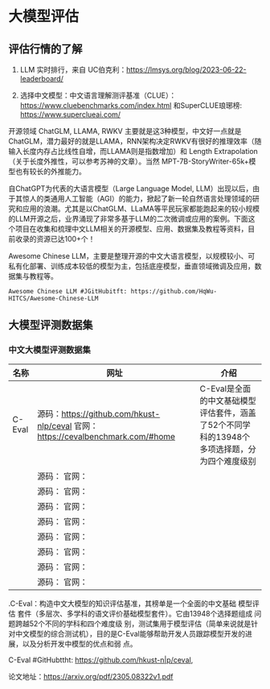# 大模型评估

## 评估行情的了解

1. LLM 实时排行，来自 UC伯克利：https://lmsys.org/blog/2023-06-22-leaderboard/


2. 选择中文模型：中文语言理解测评基准（CLUE）：https://www.cluebenchmarks.com/index.html 和SuperCLUE琅琊榜: https://www.superclueai.com/

开源领域 ChatGLM, LLAMA, RWKV 主要就是这3种模型，中文好一点就是 ChatGLM，潜力最好的就是LLAMA，RNN架构决定RWKV有很好的推理效率（随输入长度内存占比线性自增，而LLAMA则是指数增加）和 Length Extrapolation（关于长度外推性，可以参考苏神的文章）。当然 MPT-7B-StoryWriter-65k+模型也有较长的外推能力。

自ChatGPT为代表的大语言模型（Large Language Model, LLM）出现以后，由于其惊人的类通用人工智能（AGI）的能力，掀起了新一轮自然语言处理领域的研究和应用的浪潮。尤其是以ChatGLM、LLaMA等平民玩家都能跑起来的较小规模的LLM开源之后，业界涌现了非常多基于LLM的二次微调或应用的案例。下面这个项目在收集和梳理中文LLM相关的开源模型、应用、数据集及教程等资料，目前收录的资源已达100+个！

Awesome Chinese LLM，主要是整理开源的中文大语言模型，以规模较小、可私有化部署、训练成本较低的模型为主，包括底座模型，垂直领域微调及应用，数据集与教程等。

```
Awesome Chinese LLM #JGitHubitft: https://github.com/HqWu-HITCS/Awesome-Chinese-LLM
```


## 大模型评测数据集

### 中文大模型评测数据集

| 名称 | 网址 | 介绍 |
| --- | --- | --- |
| C-Eval | 源码：https://github.com/hkust-nlp/ceval  官网：https://cevalbenchmark.com/#home | C-Eval是全面的中文基础模型评估套件，涵盖了52个不同学科的13948个多项选择题，分为四个难度级别 |
|  | 源码：  官网： |  |
|  | 源码：  官网： |  |
|  | 源码：  官网： |  |
|  | 源码：  官网： |  |
|  | 源码：  官网： |  |
|  | 源码：  官网： |  |
|  | 源码：  官网： |  |
|  | 源码：  官网： |  |


.C-Eval：构造中文大模型的知识评估基准，其榜单是一个全面的中文基础 模型评估 套件（多层次、多学科的语文评价基础模型套件）。它由13948个选择题组成 问题跨越52个不同的学科和四个难度级 别，测试集用于模型评估（简单来说就是针对中文模型的综合测试机），目的是C-Eval能够帮助开发人员跟踪模型开发的进展，以及分析开发中模型的优点和弱
点。

C-Eval #GitHubttht: https://github.com/hkust-n|p/ceval,

论文地址：https://arxiv.org/pdf/2305.08322v1.pdf

